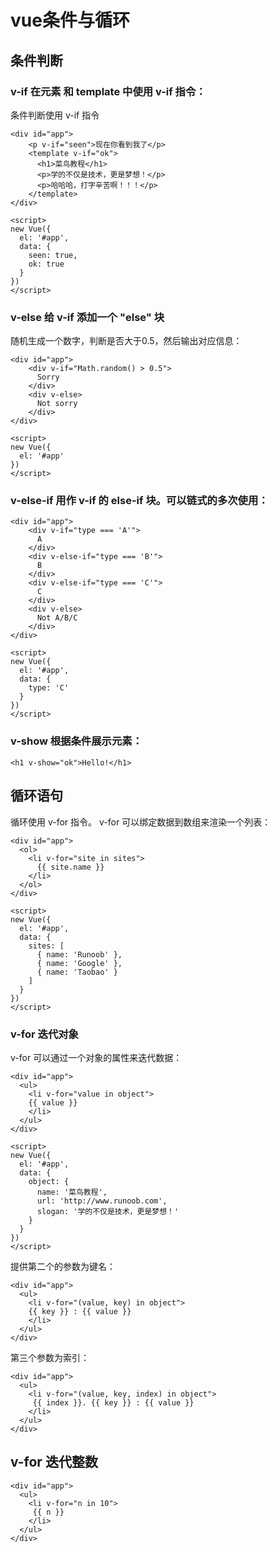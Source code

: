 # vue条件与循环

## 条件判断

### v-if 在元素 和 template 中使用 v-if 指令：
条件判断使用 v-if 指令
````
<div id="app">
    <p v-if="seen">现在你看到我了</p>
    <template v-if="ok">
      <h1>菜鸟教程</h1>
      <p>学的不仅是技术，更是梦想！</p>
      <p>哈哈哈，打字辛苦啊！！！</p>
    </template>
</div>
    
<script>
new Vue({
  el: '#app',
  data: {
    seen: true,
    ok: true
  }
})
</script>
````
### v-else 给 v-if 添加一个 "else" 块
随机生成一个数字，判断是否大于0.5，然后输出对应信息：
````
<div id="app">
    <div v-if="Math.random() > 0.5">
      Sorry
    </div>
    <div v-else>
      Not sorry
    </div>
</div>
    
<script>
new Vue({
  el: '#app'
})
</script>
````
### v-else-if 用作 v-if 的 else-if 块。可以链式的多次使用：
````
<div id="app">
    <div v-if="type === 'A'">
      A
    </div>
    <div v-else-if="type === 'B'">
      B
    </div>
    <div v-else-if="type === 'C'">
      C
    </div>
    <div v-else>
      Not A/B/C
    </div>
</div>
    
<script>
new Vue({
  el: '#app',
  data: {
    type: 'C'
  }
})
</script>
````
### v-show 根据条件展示元素：
````
<h1 v-show="ok">Hello!</h1>
````

## 循环语句
循环使用 v-for 指令。
v-for 可以绑定数据到数组来渲染一个列表：
````
<div id="app">
  <ol>
    <li v-for="site in sites">
      {{ site.name }}
    </li>
  </ol>
</div>
 
<script>
new Vue({
  el: '#app',
  data: {
    sites: [
      { name: 'Runoob' },
      { name: 'Google' },
      { name: 'Taobao' }
    ]
  }
})
</script>
````
### v-for 迭代对象
v-for 可以通过一个对象的属性来迭代数据：
````
<div id="app">
  <ul>
    <li v-for="value in object">
    {{ value }}
    </li>
  </ul>
</div>
 
<script>
new Vue({
  el: '#app',
  data: {
    object: {
      name: '菜鸟教程',
      url: 'http://www.runoob.com',
      slogan: '学的不仅是技术，更是梦想！'
    }
  }
})
</script>
````
提供第二个的参数为键名：
````
<div id="app">
  <ul>
    <li v-for="(value, key) in object">
    {{ key }} : {{ value }}
    </li>
  </ul>
</div>
````
第三个参数为索引：
````
<div id="app">
  <ul>
    <li v-for="(value, key, index) in object">
     {{ index }}. {{ key }} : {{ value }}
    </li>
  </ul>
</div>
````
## v-for 迭代整数
````
<div id="app">
  <ul>
    <li v-for="n in 10">
     {{ n }}
    </li>
  </ul>
</div>
````    